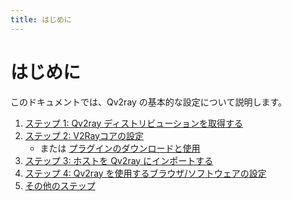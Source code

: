 ```yaml
---
title: はじめに
---
```


# はじめに

このドキュメントでは、Qv2ray の基本的な設定について説明します。

1. [ステップ 1: Qv2ray ディストリビューションを取得する](step1.md)
2. [ステップ 2: V2Rayコアの設定](step2.md)
   - または [プラグインのダウンロードと使用](../plugins/README.md)
3. [ステップ 3: ホストを Qv2ray にインポートする](step3.md)
4. [ステップ 4: Qv2ray を使用するブラウザ/ソフトウェアの設定](step4.md)
5. [その他のステップ](step5.md)
